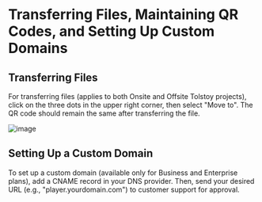 # Transferring Files, Maintaining QR Codes, and Setting Up Custom Domains

## Transferring Files

For transferring files (applies to both Onsite and Offsite Tolstoy projects), click on the three dots in the upper right corner, then select "Move to". The QR code should remain the same after transferring the file.

![image](https://github.com/user-attachments/assets/06dc7c40-8bb1-47f7-9373-b4b228cfaf48)

## Setting Up a Custom Domain

To set up a custom domain (available only for Business and Enterprise plans), add a CNAME record in your DNS provider. Then, send your desired URL (e.g., "player.yourdomain.com") to customer support for approval.
